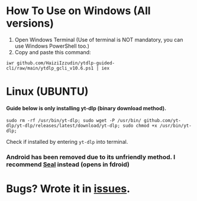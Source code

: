 # How To Use on Windows (All versions)
1. Open Windows Terminal (Use of terminal is NOT mandatory, you can use Windows PowerShell too.)
2. Copy and paste this command: 
```
iwr github.com/HaiziIzzudin/ytdlp-guided-cli/raw/main/ytdlp_gcli_v10.6.ps1 | iex
```

# Linux (UBUNTU)
#### Guide below is only installing yt-dlp (binary download method).
```
sudo rm -rf /usr/bin/yt-dlp; sudo wget -P /usr/bin/ github.com/yt-dlp/yt-dlp/releases/latest/download/yt-dlp; sudo chmod +x /usr/bin/yt-dlp;
```
Check if installed by entering `yt-dlp` into terminal.

### Android has been removed due to its unfriendly method. I recommend [Seal](https://f-droid.org/en/packages/com.junkfood.seal/) instead (opens in fdroid)

# Bugs? Wrote it in [issues](https://github.com/HaiziIzzudin/ytdlp-guided-cli/issues).
